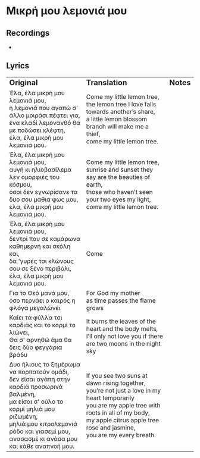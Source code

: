 # Μικρή μου λεμονιά μου

## Recordings
- 

## Lyrics

<table border="0">
  <tr>
    <td><b style="font-size:20px">Original</b></td>
    <td><b style="font-size:20px">Translation</b></td>
    <td><b style="font-size:20px">Notes</b></td>
  </tr>
  <tr>
    <td>Έλα, έλα μικρή μου λεμονιά μου,<br>η λεμονιά που αγαπώ σ' άλλο μοιράσι πέφτει για,<br>ένα κλαδί λεμονανθό θα με ποδώσει κλέφτη,<br>έλα, έλα μικρή μου λεμονιά μου.</td>
    <td>Come my little lemon tree,<br>the lemon tree I love falls towards another’s share,<br>a little lemon blossom branch will make me a thief,<br>come my little lemon tree.</td>
    <td></td>
  </tr>
  <tr>  
    <td>Έλα, έλα μικρή μου λεμονιά μου,<br>αυγή κι ηλιοβασίλεμα λεν ομορφιές του κόσμου,<br>όσοι δεν εγνωρίσανε τα δυο σου μάθια φως μου,<br>έλα, έλα μικρή μου λεμονιά μου.</td>
    <td>Come my little lemon tree,<br>sunrise and sunset they say are the beauties of earth,<br>those who haven’t seen your two eyes my light,<br>come my little lemon tree.</td>
    <td></td>
  </tr>
  <tr>  
    <td>Έλα, έλα μικρή μου λεμονιά μου,<br>δεντρί που σε καμάρωνα καθημερνή και σκόλη και,<br>δα 'γυρες τσι κλώνους σου σε ξένο περιβόλι,<br>έλα, έλα μικρή μου λεμονιά μου.</td>
    <td>Come 
    <td></td>
  </tr>
  <tr>  
    <td>Για το Θεό μανά μου,<br>όσο περνάει ο καιρός η φλόγα μεγαλώνει</td>
    <td>For God my mother<br>as time passes the flame grows</td>
    <td></td>
  </tr>
  <tr>  
    <td>Καίει τα φύλλα τσι καρδιάς και το κορμί το λιώνει,<br>Θα σ' αρνηθώ άμα θα δεις δύο φεγγάρια βράδυ</td>
    <td>It burns the leaves of the heart and the body melts,<br>I’ll only not love you if there are two moons in the night sky</td>
    <td></td>
  </tr>
  <tr>  
    <td>Δυο ήλιους το ξημέρωμα να πορπατούν ομάδι,<br>δεν είσαι αγάπη στην καρδιά προσωρινά βαλμένη,<br>μα είσαι σ' ούλο το κορμί μηλιά μου ριζωμένη,<br>μηλιά μου κιτρολεμονιά ρόδο και γιασεμί μου,<br>ανασασμέ κι ανάσα μου και κάθε αναπνοή μου.</td>
    <td>If you see two suns at dawn rising together,<br>you’re not just a love in my heart temporarily<br>you are my apple tree with roots in all of my body,<br>my apple citrus apple tree rose and jasmine,<br>you are my every breath.</td>
    <td></td>
  </tr>
</table>